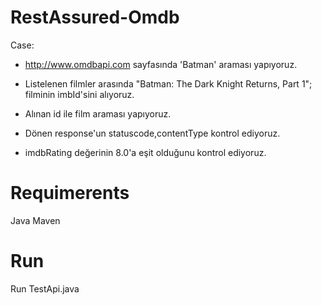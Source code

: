 # RestAssured-Omdb

Case:
* http://www.omdbapi.com sayfasında 'Batman'  araması yapıyoruz.

* Listelenen filmler arasında "Batman: The Dark Knight Returns, Part 1"; filminin imbId'sini alıyoruz.

* Alınan id ile film araması yapıyoruz.

* Dönen response'un statuscode,contentType kontrol ediyoruz.

* imdbRating değerinin 8.0'a eşit olduğunu kontrol ediyoruz.

# Requimerents
Java
Maven

# Run
Run TestApi.java
